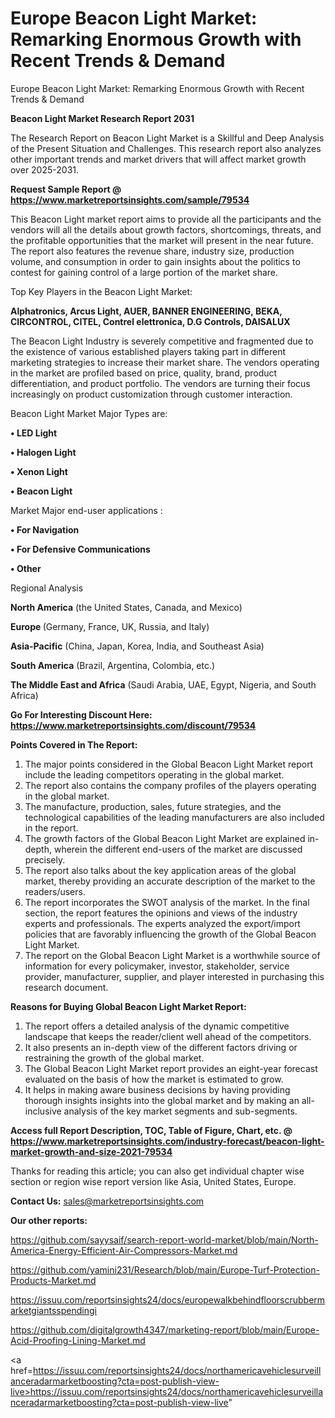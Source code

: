 # Europe Beacon Light Market: Remarking Enormous Growth with Recent Trends & Demand
Europe Beacon Light Market: Remarking Enormous Growth with Recent Trends & Demand

<strong>Beacon Light Market Research Report 2031</strong>

The Research Report on Beacon Light Market is a Skillful and Deep Analysis of the Present Situation and Challenges. This research report also analyzes other important trends and market drivers that will affect market growth over 2025-2031.

<strong>Request Sample Report @ <a href=https://www.marketreportsinsights.com/sample/79534>https://www.marketreportsinsights.com/sample/79534</a></strong>

This Beacon Light market report aims to provide all the participants and the vendors will all the details about growth factors, shortcomings, threats, and the profitable opportunities that the market will present in the near future. The report also features the revenue share, industry size, production volume, and consumption in order to gain insights about the politics to contest for gaining control of a large portion of the market share.

Top Key Players in the Beacon Light Market:

<strong>Alphatronics, Arcus Light, AUER, BANNER ENGINEERING, BEKA, CIRCONTROL, CITEL, Contrel elettronica, D.G Controls, DAISALUX</strong>

The Beacon Light Industry is severely competitive and fragmented due to the existence of various established players taking part in different marketing strategies to increase their market share. The vendors operating in the market are profiled based on price, quality, brand, product differentiation, and product portfolio. The vendors are turning their focus increasingly on product customization through customer interaction.

Beacon Light Market Major Types are:

<strong>• LED Light

• Halogen Light

• Xenon Light

• Beacon Light</strong>

Market Major end-user applications :

<strong>• For Navigation

• For Defensive Communications

• Other</strong>

Regional Analysis

</u><strong><b>North America</b></strong> (the United States, Canada, and Mexico)

<strong><b>Europe </b></strong>(Germany, France, UK, Russia, and Italy)

<strong><b>Asia-Pacific</b></strong> (China, Japan, Korea, India, and Southeast Asia)

<strong><b>South America</b></strong> (Brazil, Argentina, Colombia, etc.)

<strong><b>The Middle East and Africa</b></strong> (Saudi Arabia, UAE, Egypt, Nigeria, and South Africa)

<strong>Go For Interesting Discount Here: <a href=https://www.marketreportsinsights.com/discount/79534>https://www.marketreportsinsights.com/discount/79534</a></strong>

<strong>Points Covered in The Report:</strong>
<ol>
  <li>The major points considered in the Global Beacon Light Market report include the leading competitors operating in the global market.</li>
  <li>The report also contains the company profiles of the players operating in the global market.</li>
  <li>The manufacture, production, sales, future strategies, and the technological capabilities of the leading manufacturers are also included in the report.</li>
  <li>The growth factors of the Global Beacon Light Market are explained in-depth, wherein the different end-users of the market are discussed precisely.</li>
  <li>The report also talks about the key application areas of the global market, thereby providing an accurate description of the market to the readers/users.</li>
  <li>The report incorporates the SWOT analysis of the market. In the final section, the report features the opinions and views of the industry experts and professionals. The experts analyzed the export/import policies that are favorably influencing the growth of the Global Beacon Light Market.</li>
  <li>The report on the Global Beacon Light Market is a worthwhile source of information for every policymaker, investor, stakeholder, service provider, manufacturer, supplier, and player interested in purchasing this research document.</li>
</ol>
<strong>Reasons for Buying Global Beacon Light Market Report:</strong>

<ol>
  <li>The report offers a detailed analysis of the dynamic competitive landscape that keeps the reader/client well ahead of the competitors.</li>
  <li>It also presents an in-depth view of the different factors driving or restraining the growth of the global market.</li>
  <li>The Global Beacon Light Market report provides an eight-year forecast evaluated on the basis of how the market is estimated to grow.</li>
  <li>It helps in making aware business decisions by having providing thorough insights insights into the global market and by making an all-inclusive analysis of the key market segments and sub-segments.</li>
</ol>
<strong>Access full Report Description, TOC, Table of Figure, Chart, etc. @ <a href=https://www.marketreportsinsights.com/industry-forecast/beacon-light-market-growth-and-size-2021-79534>https://www.marketreportsinsights.com/industry-forecast/beacon-light-market-growth-and-size-2021-79534</a></strong>


Thanks for reading this article; you can also get individual chapter wise section or region wise report version like Asia, United States, Europe.

<strong>Contact Us:</strong>
sales@marketreportsinsights.com

<strong>Our other reports:</strong>

<a href=https://github.com/sayysaif/search-report-world-market/blob/main/North-America-Energy-Efficient-Air-Compressors-Market.md>https://github.com/sayysaif/search-report-world-market/blob/main/North-America-Energy-Efficient-Air-Compressors-Market.md</a>

<a href=https://github.com/yamini231/Research/blob/main/Europe-Turf-Protection-Products-Market.md>https://github.com/yamini231/Research/blob/main/Europe-Turf-Protection-Products-Market.md</a>

<a href=https://issuu.com/reportsinsights24/docs/europewalkbehindfloorscrubbermarketgiantsspendingi>https://issuu.com/reportsinsights24/docs/europewalkbehindfloorscrubbermarketgiantsspendingi</a>

<a href=https://github.com/digitalgrowth4347/marketing-report/blob/main/Europe-Acid-Proofing-Lining-Market.md>https://github.com/digitalgrowth4347/marketing-report/blob/main/Europe-Acid-Proofing-Lining-Market.md</a>

<a href=https://issuu.com/reportsinsights24/docs/northamericavehiclesurveillanceradarmarketboosting?cta=post-publish-view-live>https://issuu.com/reportsinsights24/docs/northamericavehiclesurveillanceradarmarketboosting?cta=post-publish-view-live</a>"
